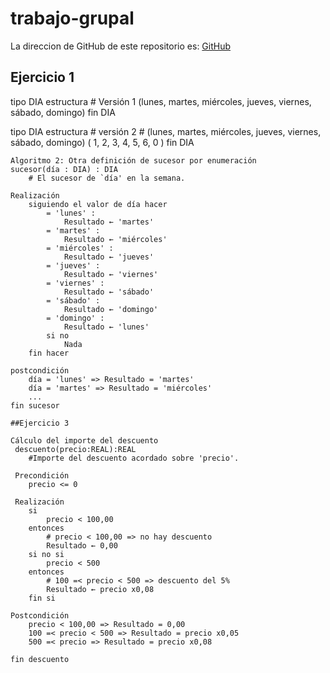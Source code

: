 # trabajo-grupal

La direccion de GitHub de este repositorio es: [GitHub](https://github.com/joseluis031/trabajo-grupal.git)

## Ejercicio 1

tipo DIA estructura
    # Versión 1
    (lunes, martes, miércoles, jueves, viernes, sábado, domingo)
fin DIA

tipo DIA estructura
    # versión 2
    # (lunes, martes, miércoles, jueves, viernes, sábado, domingo)
      (  1,     2,      3,       4,      5,        6,      0    )
fin DIA

```
Algoritmo 2: Otra definición de sucesor por enumeración
sucesor(día : DIA) : DIA
    # El sucesor de `día' en la semana.

Realización
    siguiendo el valor de día hacer
        = 'lunes' :
            Resultado ← 'martes'
        = 'martes' :
            Resultado ← 'miércoles'
        = 'miércoles' :
            Resultado ← 'jueves'
        = 'jueves' :
            Resultado ← 'viernes'
        = 'viernes' :
            Resultado ← 'sábado'
        = 'sábado' :
            Resultado ← 'domingo'
        = 'domingo' :
            Resultado ← 'lunes'
        si no
            Nada
    fin hacer
    
postcondición
    día = 'lunes' => Resultado = 'martes'
    día = 'martes' => Resultado = 'miércoles'
    ...
fin sucesor

##Ejercicio 3

Cálculo del importe del descuento
 descuento(precio:REAL):REAL
    #Importe del descuento acordado sobre 'precio'.
    
 Precondición
    precio <= 0
    
 Realización
    si 
        precio < 100,00
    entonces
        # precio < 100,00 => no hay descuento
        Resultado ← 0,00
    si no si 
        precio < 500
    entonces
        # 100 =< precio < 500 => descuento del 5%
        Resultado ← precio x0,08
    fin si

Postcondición
    precio < 100,00 => Resultado = 0,00
    100 =< precio < 500 => Resultado = precio x0,05
    500 =< precio => Resultado = precio x0,08
    
fin descuento         
